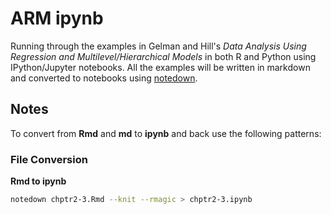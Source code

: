 # ARM ipynb

Running through the examples in Gelman and Hill's *Data Analysis Using
Regression and Multilevel/Hierarchical Models* in both R and Python using
IPython/Jupyter notebooks. All the examples will be written in markdown and
converted to notebooks using [notedown](https://github.com/aaren/notedown).

## Notes

To convert from **Rmd** and **md** to **ipynb** and back use the following
patterns:

### File Conversion

**Rmd to ipynb**

```bash
notedown chptr2-3.Rmd --knit --rmagic > chptr2-3.ipynb
```
